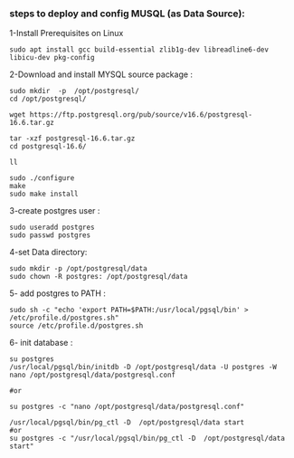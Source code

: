 

### steps to deploy and config MUSQL (as Data Source):

1-Install Prerequisites on Linux
```
sudo apt install gcc build-essential zlib1g-dev libreadline6-dev libicu-dev pkg-config

```
2-Download and install MYSQL source package :

```
sudo mkdir  -p  /opt/postgresql/
cd /opt/postgresql/

wget https://ftp.postgresql.org/pub/source/v16.6/postgresql-16.6.tar.gz

tar -xzf postgresql-16.6.tar.gz
cd postgresql-16.6/

ll

sudo ./configure
make
sudo make install
```
3-create postgres user :

```
sudo useradd postgres
sudo passwd postgres
```

4-set Data directory:

```
sudo mkdir -p /opt/postgresql/data
sudo chown -R postgres: /opt/postgresql/data
```

5- add postgres to PATH :

```
sudo sh -c "echo 'export PATH=$PATH:/usr/local/pgsql/bin' > /etc/profile.d/postgres.sh"
source /etc/profile.d/postgres.sh
```

6- init database :

```
su postgres
/usr/local/pgsql/bin/initdb -D /opt/postgresql/data -U postgres -W
nano /opt/postgresql/data/postgresql.conf

#or

su postgres -c "nano /opt/postgresql/data/postgresql.conf"

/usr/local/pgsql/bin/pg_ctl -D  /opt/postgresql/data start
#or
su postgres -c "/usr/local/pgsql/bin/pg_ctl -D  /opt/postgresql/data start"

```


